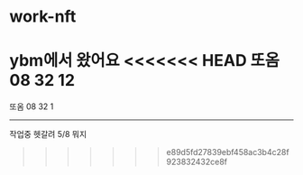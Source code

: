 # work-nft
ybm에서 왔어요
<<<<<<< HEAD
또옴 08 32 12
=======
또옴 08 32 1

----
작업중 헷갈려
5/8 뭐지
>>>>>>> e89d5fd27839ebf458ac3b4c28f923832432ce8f
